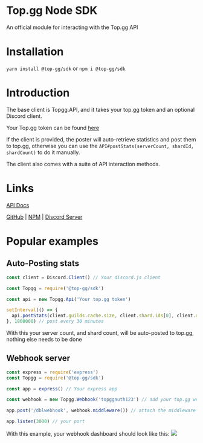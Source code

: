 # Top.gg Node SDK

An official module for interacting with the Top.<span>gg API

# Installation

`yarn install @top-gg/sdk` or `npm i @top-gg/sdk`

# Introduction

The base client is Topgg.API, and it takes your top.<span>gg token and an optional Discord client.

Your Top.<span>gg token can be found [here](https://top.gg/api/docs#mybots)

If the client is provided, the poster will auto-retrieve statistics and post them to top<span>.gg, otherwise you can use the `API#postStats(serverCount, shardId, shardCount)` to do it manually.

The client also comes with a suite of API interaction methods.

# Links

[API Docs](https://top.gg/api/docs)

[GitHub](https://github.com/top-gg/node-sdk) | [NPM](https://npmjs.com/package/@top-gg/sdk) | [Discord Server](https://discord.gg/EYHTgJX)

# Popular examples

## Auto-Posting stats

```js
const client = Discord.Client() // Your discord.js client

const Topgg = require('@top-gg/sdk')

const api = new Topgg.Api('Your top.gg token')

setInterval(() => {
  api.postStats(client.guilds.cache.size, client.shard.ids[0], client.options.shardCount)
}, 1800000) // post every 30 minutes
```
With this your server count, and shard count, will be auto-posted to top<span>.gg, nothing else needs to be done

## Webhook server

```js
const express = require('express')
const Topgg = require('@top-gg/sdk')

const app = express() // Your express app

const webhook = new Topgg.Webhook('topggauth123') // add your top.gg webhook authorization (not bot token)

app.post('/dblwebhook', webhook.middleware()) // attach the middleware

app.listen(3000) // your port
```
With this example, your webhook dashboard should look like this:
![](https://i.imgur.com/wFlp4Hg.png)